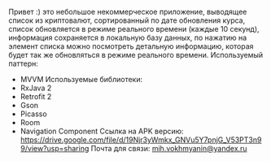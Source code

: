 Привет :) это небольшое некоммерческое приложение, выводящее список из криптовалют, сортированный по дате обновления курса, список обновляется в режиме реального времени (каждые 10 секунд), информация сохраняется в локальную базу данных, по нажатию на элемент списка можно посмотреть детальную информацию, которая будет так же обновляться в режиме реального времени.
Используемый паттерн:
- MVVM
Используемые библиотеки:
- RxJava 2
- Retrofit 2
- Gson
- Picasso
- Room 
- Navigation Component 
Ссылка на APK версию: https://drive.google.com/file/d/19Njr3yWmkx_GNVu5Y7pnjG_V53PT3n99/view?usp=sharing Почта для связи: mih.vokhmyanin@yandex.ru
